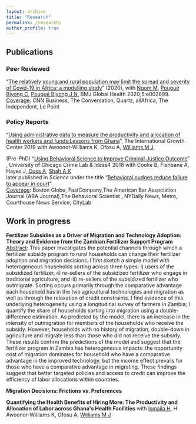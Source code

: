 ```yaml
---
layout: archive
title: "Research"
permalink: /research/
author_profile: true
---
```

## Publications

### Peer Reviewed

“[The relatively young and rural population may limit the spread and severity of Covid-19 in Africa: a modelling study](https://gh.bmj.com/content/5/5/e002699)” (2020), with [Ngom M](https://www.anl.gov/profile/marieme-ngom), [Pougué Biyong C](https://www.pantheonsorbonne.fr/recherche/page-perso/page/?tx_oxcspagepersonnel_pi1[uid]=cpouguebiy), [Pougué Biyong J N.](https://www.inet.ox.ac.uk/people/john-pougu%C3%A9-biyong/) BMJ Global Health 2020;5:e002699.  
<u>Coverage</u>: CNN Business, The Conversation, Quartz, allAfrica, The Independent, Le Point 

### Policy Reports 
“[Using administrative data to measure the productivity and allocation of health workers and funds:Lessons from Ghana](https://www.theigc.org/wp-content/uploads/2020/01/Diop-et-al-2019-Policy-Brief.pdf)”, The International Growth Center 2019 with Awoonor-Williams K, Ofosu A, [Williams M J](https://martinjwilliams.com/)  
   
(Pre-PhD) “[Using Behavioral Science to Improve Criminal Justice Outcome](http://theslab.uchicago.edu/anuj/uploads/summons.pdf)” , University of Chicago Crime Lab & Ideas4 2018 with Cooke B, Fishbane A, Hayes J, [Ouss A](https:/www.aouss.github.io/), [Shah A K](https://www.chicagobooth.edu/faculty/directory/s/anuj-k-shah)   
later published in _Science_ under the title “[Behavioral nudges reduce failure to appear in court](https://science.sciencemag.org/content/early/2020/10/07/science.abb6591.abstract)"  
<u>Coverage</u>: Boston Globe, FastCompany,The American Bar Association Journal (ABA Journal),The Behavioral Scientist , NYDaily News, Metro, Courthouse News Service, CityLab  

## Work in progress 

**Fertilizer Subsidies as a Driver of Migration and Technology Adoption: Theory and Evidence from the Zambian Fertilizer Support Program**  
<u>Abstract</u>: This paper investigates the potential channels through which a fertilizer subsidy program to rural households can change their fertilizer adoption and migration decisions. I first sketch a simple model with heterogeneous households sorting across three types: i) users of the subsidized fertilizer, ii) re-sellers of the subsidized fertilizer who engage in traditional agriculture, and iii) re-sellers of the subsidized fertilizer who outmigrate. Sorting occurs primarily through the comparative advantage each household has in the two agricultural technologies and migration as well as through the relaxation of credit constraints. I find evidence of this underlying heterogeneity using a longitudinal survey of farmers in Zambia; I quantify the share of households sorting into migration using a double-difference estimation. As predicted by the model, there is an increase in the intensity of outmigration for members of the households who receive the subsidy. However, households with no history of migration, double-down in agriculture and migrate less than those who did not receive the subsidy. These results confirm the predictions of the model and suggest that the fertilizer program in Zambia has heterogeneous impacts: the opportunity cost of migration dominates for household who have a comparative advantage in the improved technology, but the income effect prevails for those who have a comparative advantage in migrating. These findings suggest that better targeted policies and access to credit can improve the efficiency of labor allocations within countries. 
  
**Migration Decisions: Frictions vs. Preferences**  

**Quantifying the Health Benefits of Hiring More: The Productivity and Allocation of Labor across Ghana's Health Facilities** with [Ismaila H](https://www.researchgate.net/profile/Hamza_Ismaila),  H Awoonor-Williams K, Ofosu A, [Williams M J](https://martinjwilliams.com/)  